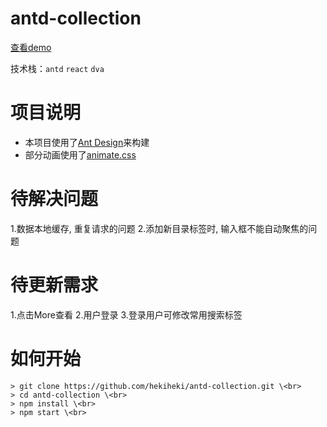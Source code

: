 # antd-collection 

[查看demo](http://www.hekibun.com/collection)

技术栈：`antd` `react` `dva`

# 项目说明

* 本项目使用了[Ant Design](https://ant.design/index-cn)来构建
* 部分动画使用了[animate.css](https://daneden.github.io/animate.css/)

# 待解决问题

1.数据本地缓存, 重复请求的问题
2.添加新目录标签时, 输入框不能自动聚焦的问题

# 待更新需求

1.点击More查看
2.用户登录
3.登录用户可修改常用搜索标签

# 如何开始

	> git clone https://github.com/hekiheki/antd-collection.git \<br>  
	> cd antd-collection \<br>  
	> npm install \<br>  
	> npm start \<br>
